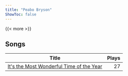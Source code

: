 ```yaml
---
title: "Peabo Bryson"
ShowToc: false
---
```


{{< more >}}

## Songs
Title | Plays 
----- | -----: 
[It's the Most Wonderful Time of the Year](/songs/its-the-most-wonderful-time-of-the-year) | 27

